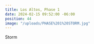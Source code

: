 ```yaml
---
title: Los Altos, Phase 1
date: 2024-02-15 09:52:00 -06:00
position: 44
image: "/uploads/PHASE%201%20STORM.jpg"
---
```


Storm